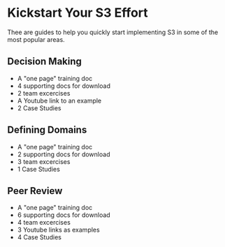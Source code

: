# Kickstart Your S3 Effort

Thee are guides to help you quickly start implementing S3 in some of the most popular areas.

## Decision Making

* A "one page" training doc
* 4 supporting docs for download
* 2 team excercises
* A Youtube link to an example
* 2 Case Studies

## Defining Domains

* A "one page" training doc
* 2 supporting docs for download
* 3 team excercises
* 1 Case Studies

## Peer Review

* A "one page" training doc
* 6 supporting docs for download
* 4 team excercises
* 3 Youtube links as examples
* 4 Case Studies

